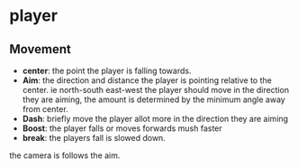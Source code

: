 # player

## Movement

- **center**: the point the player is falling towards.
- **Aim**: the direction and distance the player is pointing relative to the center. ie north-south east-west
the player should move in the direction they are aiming, the amount is determined by the minimum angle away from center. 
- **Dash**: briefly move the player allot more in the direction they are aiming 
- **Boost**: the player falls or moves forwards mush faster
- **break**: the players fall is slowed down.

the camera is follows the aim.


